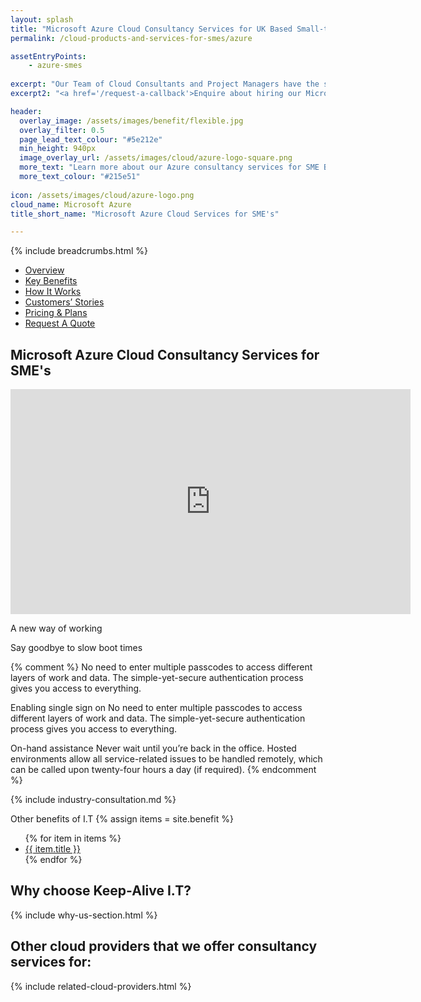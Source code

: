```yaml
---
layout: splash 
title: "Microsoft Azure Cloud Consultancy Services for UK Based Small-to-Medium-Sized Enterprise Businesses (SMEs)"
permalink: /cloud-products-and-services-for-smes/azure

assetEntryPoints:
    - azure-smes
    
excerpt: "Our Team of Cloud Consultants and Project Managers have the specialist skills required to Architect, Develop, Deploy, and Manage complex I.T workloads on Microsoft Azure Cloud infrastructure."
excerpt2: "<a href='/request-a-callback'>Enquire about hiring our Microsoft Azure Cloud expertise today</a>, and your SME business could soon be on its way to utilising the benefits associated with Cloud hosted workloads."

header:
  overlay_image: /assets/images/benefit/flexible.jpg
  overlay_filter: 0.5 
  page_lead_text_colour: "#5e212e"
  min_height: 940px
  image_overlay_url: /assets/images/cloud/azure-logo-square.png 
  more_text: "Learn more about our Azure consultancy services for SME Businesses"
  more_text_colour: "#215e51"
  
icon: /assets/images/cloud/azure-logo.png
cloud_name: Microsoft Azure
title_short_name: "Microsoft Azure Cloud Services for SME's"

---
```


{% include breadcrumbs.html %}

<section>
    <ul class="quicklinks-menu" id="quicklinks-navigation">
        <li class="menu-item menu-item-type-custom menu-item-object-custom">
            <a href="#section1" class="is-one-page">Overview</a>
        </li>
        <li class="menu-item menu-item-type-custom menu-item-object-custom">
            <a href="#section2" class="is-one-page">Key Benefits</a>
        </li>
        <li class="menu-item menu-item-type-custom menu-item-object-custom">
            <a href="#section3" class="is-one-page">How It Works</a>
        </li>
        <li class="menu-item menu-item-type-custom menu-item-object-custom">
            <a href="#section4" class="is-one-page">Customers’ Stories</a>
        </li>
        <li class="menu-item menu-item-type-custom menu-item-object-custom">
            <a href="#section5" class="is-one-page">Pricing &amp; Plans</a>
        </li>
        <li class="menu-item menu-item-type-custom menu-item-object-custom">
            <a href="#section6" class="is-one-page">Request A Quote</a>
        </li>
    </ul>
</section> 

## <i class="fas fa-cloud page-title-icon" aria-hidden="true"></i> Microsoft Azure Cloud Consultancy Services for SME's

<iframe width="640" height="360" src="https://www.youtube-nocookie.com/embed/fPzGHma9gME?controls=0&amp;showinfo=0" frameborder="0" allowfullscreen></iframe>
<br>

A new way of working 


Say goodbye to slow boot times

{% comment %}
No need to enter multiple passcodes to access different layers of work and data. The simple-yet-secure authentication process gives you access to everything.


Enabling single sign on
No need to enter multiple passcodes to access different layers of work and data. The simple-yet-secure authentication process gives you access to everything.

On-hand assistance
Never wait until you’re back in the office. Hosted environments allow all service-related issues to be handled remotely, which can be called upon twenty-four hours a day (if required).
{% endcomment %}

{% include industry-consultation.md %}


Other benefits of I.T
{% assign items = site.benefit %}
<ul class="">
    {% for item in items %}
        <li><a href="{{ item.url }}">{{ item.title }}</a></li>
    {% endfor %}
</ul>

## Why choose Keep-Alive I.T?
{% include why-us-section.html %}

## Other cloud providers that we offer consultancy services for:
{% include related-cloud-providers.html %}